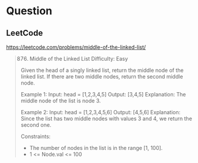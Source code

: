 # Question

## LeetCode
https://leetcode.com/problems/middle-of-the-linked-list/
> 876. Middle of the Linked List
> Difficulty: Easy
>
> Given the head of a singly linked list, return the middle
> node of the linked list. If there are two middle nodes,
> return the second middle node.
>
> Example 1:
> Input: head = [1,2,3,4,5]
> Output: [3,4,5]
> Explanation: The middle node of the list is node 3.
>
> Example 2:
> Input: head = [1,2,3,4,5,6]
> Output: [4,5,6]
> Explanation: Since the list has two middle nodes with values 3 and 4, we return the second one.
>
> Constraints:
>  * The number of nodes in the list is in the range [1, 100].
>  * 1 <= Node.val <= 100
>
